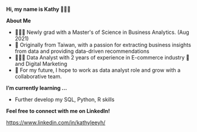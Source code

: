 <b/> Hi, my name is Kathy 🙋🏻‍♀️

About Me </b>
- 👩🏻‍🎓 Newly grad with a Master's of Science in Business Analytics. (Aug 2021)
- 🌱 Originally from Taiwan, with a passion for extracting business insights from data and providing data-driven recommendations 
- 👩🏻‍💻 Data Analyst with 2 years of experience in E-commerce industry 🛒 and Digital Marketing
- 🐚 For my future, I hope to work as data analyst role and grow with a collaborative team. 

<b/> I’m currently learning ...</b>
- Further develop my SQL, Python, R skills

<b/> Feel free to connect with me on LinkedIn! </b>

https://www.linkedin.com/in/kathyleeyh/
